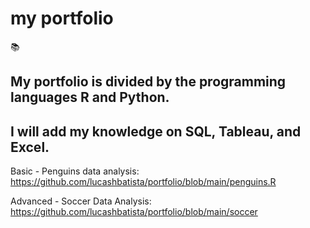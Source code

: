 # my portfolio
📚
## My portfolio is divided by the programming languages R and Python.
## I will add my knowledge on SQL, Tableau, and Excel.

Basic - Penguins data analysis: https://github.com/lucashbatista/portfolio/blob/main/penguins.R

Advanced - Soccer Data Analysis: https://github.com/lucashbatista/portfolio/blob/main/soccer


